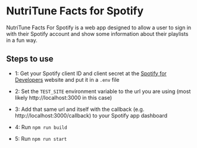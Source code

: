 # NutriTune Facts for Spotify
NutriTune Facts For Spotify is a web app designed to allow a user to sign in with their Spotify account and show some information about their playlists in a fun way.

## Steps to use

* 1: Get your Spotify client ID and client secret at the [Spotify for Developers](https://developer.spotify.com/) website and put it in a `.env` file

* 2: Set the `TEST_SITE` environment variable to the url you are using (most likely http://localhost:3000 in this case)

* 3: Add that same url and itself with the callback (e.g. http://localhost:3000/callback) to your Spotify app dashboard

* 4: Run `npm run build`

* 5: Run `npm run start`